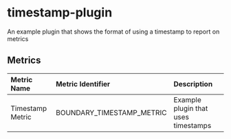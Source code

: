 timestamp-plugin
================

An example plugin that shows the format of using a timestamp to report on metrics

Metrics
-------

|Metric Name     |Metric Identifier          |Description                        |
|:---------------|:--------------------------|:----------------------------------|
|Timestamp Metric|BOUNDARY\_TIMESTAMP\_METRIC|Example plugin that uses timestamps|

